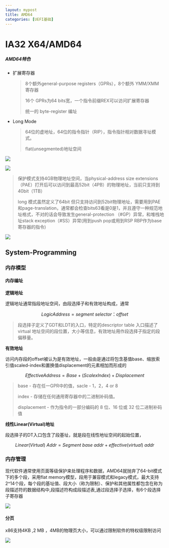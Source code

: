 ```yaml
---
layout: mypost
title: AMD64
categories: [UEFI基础]
---
```


# IA32 X64/AMD64

##### AMD64特色

+ 扩展寄存器
  
  > 8个额外general-purpose registers（GPRs），8个额外 YMM/XMM 寄存器
  > 
  > 16个 GPRs为64 bits宽，一个指令前缀REX可以访问扩展寄存器
  > 
  > 统一的 byte-register 编址

+ Long Mode
  
  > 64位的虚地址，64位的指令指针（RIP），指令指针相对数据寻址模式。
  > 
  > flat(unsegmented)地址空间

![](2022-08-01-10-18-10-image.png)

![](2022-08-01-10-18-29-image.png)

> 保护模式支持4GB物理地址空间，当physical-address size extensions（PAE）打开后可以访问到最高52bit（4PB）的物理地址，当前只支持到40bit（1TB）
> 
> long 模式虽然定义了64bit 但只支持访问到52bit物理地址，需要用到PAE和page-translation，通常都会检查bits63看是0是1，并且遵守一种规范地址格式，不对的话会导致发生general-protection （#GP）异常，和堆栈地址stack exception（#SS）异常(用到push pop或用到RSP RBP作为base寄存器的指令)

![](2022-08-01-14-51-03-image.png)

## System-Programming

### 内存模型

#### 内存编址

**逻辑地址**

逻辑地址通常指段地址空间，由段选择子和有效地址构成，通常 

$$
Logic Address = segment \ selector ：offset
$$

> 段选择子定义了GDT和LDT的入口，特定的descriptor table 入口描述了virtual 地址空间的段位置，大小等信息，有效地址用作段选择子指定的段偏移量。

**有效地址**

访问内存段的offset被认为是有效地址，一般由是通过将包含基值base、缩放索引值scaled-index和置换值displacement的元素相加而形成的

$$
Effective Address = Base + (Scale x Index) + Displacement
$$

> base - 存在任一GPR中的值，sacle - 1，2，4 or 8
> 
> index - 存储在任何通用寄存器中的二进制补码值。
> 
> displacement - 作为指令的一部分编码的 8 位、16 位或 32 位二进制补码值

**线性Linear(Virtual)地址**

段选择子的DT入口包含了段基址，就是段在线性地址空间的起始位置，

$$
Linear(Virtual)\ Addr = Segment\ base\ addr + effective(virtual)\ addr
$$

### 内存管理

现代软件通常使用页面等级保护来处理程序和数据，AMD64就抛弃了64-bit模式下的多个段，采用flat memory模型，段用于兼容模式和legacy模式，最大支持2^14个段，每个段的基址值、段大小（称为限制）、保护和其他属性都包含在称为段描述符的数据结构中,段描述符构成段描述表,通过段选择子选择，有6个段选择子寄存器

![](2022-08-01-14-39-15-image.png)

#### 分页

x86支持4KB ,2 MB ，4MB的物理页大小，可以通过限制软件的特权级限制访问

![](2022-08-01-14-45-28-image.png)
